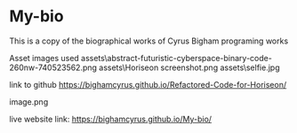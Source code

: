 # My-bio

This is a copy of the biographical works of Cyrus Bigham programing works

Asset images used 
assets\abstract-futuristic-cyberspace-binary-code-260nw-740523562.png
assets\Horiseon screenshot.png
assets\selfie.jpg

link to github
https://bighamcyrus.github.io/Refactored-Code-for-Horiseon/

image.png

live website link: https://bighamcyrus.github.io/My-bio/

[](../My-bio/assets/selfie.jpg)